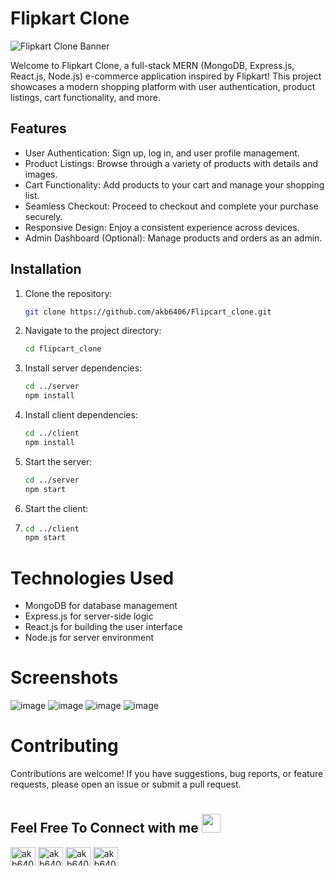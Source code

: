 # Flipkart Clone

![Flipkart Clone Banner](https://i0.wp.com/www.feedbyme.com/wp-content/uploads/2018/12/retailnet-online-shopping-new-FDI-policy-Flipkart-Cloudtail-Amazon-Business-news.jpg?fit=1341%2C653&ssl=1)

Welcome to Flipkart Clone, a full-stack MERN (MongoDB, Express.js, React.js, Node.js) e-commerce application inspired by Flipkart! This project showcases a modern shopping platform with user authentication, product listings, cart functionality, and more.

## Features

- User Authentication: Sign up, log in, and user profile management.
- Product Listings: Browse through a variety of products with details and images.
- Cart Functionality: Add products to your cart and manage your shopping list.
- Seamless Checkout: Proceed to checkout and complete your purchase securely.
- Responsive Design: Enjoy a consistent experience across devices.
- Admin Dashboard (Optional): Manage products and orders as an admin.

## Installation

1. Clone the repository:
   ```bash
   git clone https://github.com/akb6406/Flipcart_clone.git
2. Navigate to the project directory:
   ```bash
   cd flipcart_clone

3. Install server dependencies:
   ```bash
   cd ../server
   npm install
4. Install client dependencies:
    ```bash
   cd ../client
   npm install
5. Start the server:
   ```bash
   cd ../server
   npm start
6. Start the client:
7. ```bash
   cd ../client
   npm start 
# Technologies Used
- MongoDB for database management
- Express.js for server-side logic
- React.js for building the user interface
- Node.js for server environment
# Screenshots
![image](https://github.com/akb6406/Flipcart_clone/assets/89263177/9702f55a-bf9a-462d-8031-cfd70c821cf9)
![image](https://github.com/akb6406/Flipcart_clone/assets/89263177/8dfa3df0-e6b3-451e-ac82-02f94dec12f5)
![image](https://github.com/akb6406/Flipcart_clone/assets/89263177/f442042e-f0f4-4eeb-b081-45dde282a0e8)
![image](https://github.com/akb6406/Flipcart_clone/assets/89263177/176131e5-8f05-4afd-a779-61c229777a7b)




# Contributing
Contributions are welcome! If you have suggestions, bug reports, or feature requests, please open an issue or submit a pull request. 

 # <h2> Feel Free To Connect with me <img src='https://img.icons8.com/?size=512&id=GiHNxwe2ZmsA&format=png' width="30px">
<p align="left">
<a href="https://twitter.com/akb6406" target="blank"><img align="center" src="https://img.icons8.com/?size=512&id=13963&format=png" alt="akb6406" height="30" width="40" /></a>
<a href="https://linkedin.com/in/akb6406" target="blank"><img align="center" src="https://img.icons8.com/?size=512&id=xuvGCOXi8Wyg&format=png" alt="akb6406" height="30" width="40" /></a>
<!-- <a href="https://stackoverflow.com/users/https://stackoverflow.com/users/16327184/gajendra" target="blank"><img align="center" src="https://raw.githubusercontent.com/rahuldkjain/github-profile-readme-generator/master/src/images/icons/Social/stack-overflow.svg" alt="https://stackoverflow.com/users/16327184/gajendra" height="30" width="40" /></a> -->
<a href="https://www.leetcode.com/akb6406" target="blank"><img align="center" src="https://img.icons8.com/?size=512&id=wDGo581Ea5Nf&format=png" alt="akb6406" height="30" width="40" /></a>
<a href="https://instagram.com/akb6406" target="blank"><img align="center" src="https://img.icons8.com/?size=512&id=Xy10Jcu1L2Su&format=png" alt="akb6406" height="30" width="40" /></a>
<!-- <a href="https://www.codechef.com/users/akb6406" target="blank"><img align="center" src="https://icons8.com/icon/vAtJFm3hwtQw/codechef" alt="akb6406" height="30" width="40" /></a> -->
<!-- <a href="https://codeforces.com/profile/akb6406" target="blank"><img align="center" src="https://raw.githubusercontent.com/rahuldkjain/github-profile-readme-generator/master/src/images/icons/Social/codeforces.svg" alt="akb6406" height="30" width="40" /></a> -->

</p>
  

